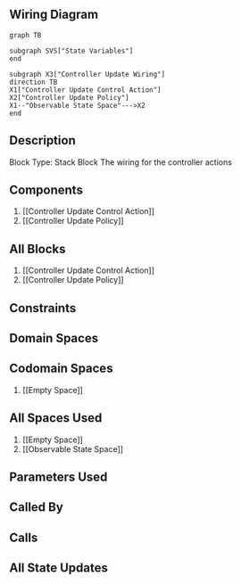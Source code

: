 ## Wiring Diagram

```mermaid
graph TB

subgraph SVS["State Variables"]
end

subgraph X3["Controller Update Wiring"]
direction TB
X1["Controller Update Control Action"]
X2["Controller Update Policy"]
X1--"Observable State Space"--->X2
end
```

## Description

Block Type: Stack Block
The wiring for the controller actions
## Components
1. [[Controller Update Control Action]]
2. [[Controller Update Policy]]

## All Blocks
1. [[Controller Update Control Action]]
2. [[Controller Update Policy]]

## Constraints

## Domain Spaces

## Codomain Spaces
1. [[Empty Space]]

## All Spaces Used
1. [[Empty Space]]
2. [[Observable State Space]]

## Parameters Used

## Called By

## Calls

## All State Updates

